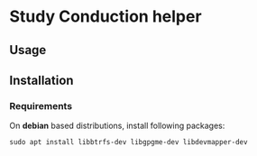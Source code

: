 # Study Conduction helper

## Usage

## Installation

### Requirements
On __debian__ based distributions, install following packages:
```shell
sudo apt install libbtrfs-dev libgpgme-dev libdevmapper-dev
```

